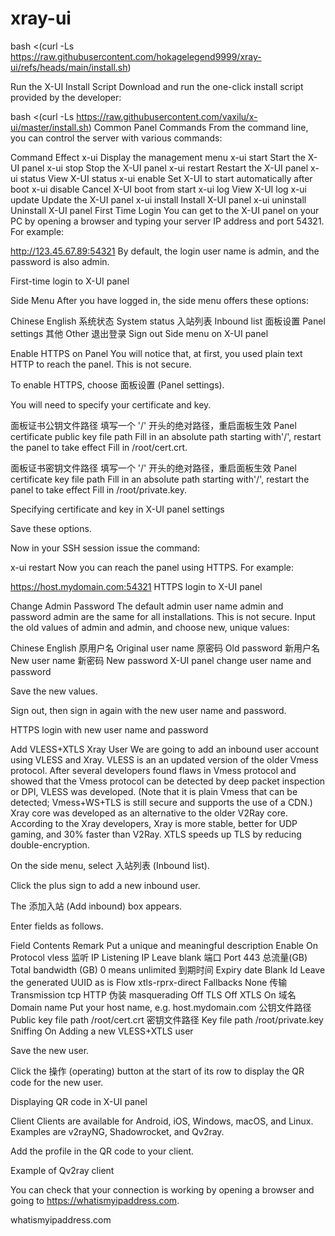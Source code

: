 # xray-ui


bash <(curl -Ls https://raw.githubusercontent.com/hokagelegend9999/xray-ui/refs/heads/main/install.sh)


Run the X-UI Install Script
Download and run the one-click install script provided by the developer:

bash <(curl -Ls https://raw.githubusercontent.com/vaxilu/x-ui/master/install.sh)
Common Panel Commands
From the command line, you can control the server with various commands:

Command	Effect
x-ui	Display the management menu
x-ui start	Start the X-UI panel
x-ui stop	Stop the X-UI panel
x-ui restart	Restart the X-UI panel
x-ui status	View X-UI status
x-ui enable	Set X-UI to start automatically after boot
x-ui disable	Cancel X-UI boot from start
x-ui log	View X-UI log
x-ui update	Update the X-UI panel
x-ui install	Install X-UI panel
x-ui uninstall	Uninstall X-UI panel
First Time Login
You can get to the X-UI panel on your PC by opening a browser and typing your server IP address and port 54321. For example:

http://123.45.67.89:54321
By default, the login user name is admin, and the password is also admin.

First-time login to X-UI panel

Side Menu
After you have logged in, the side menu offers these options:

Chinese	English
系统状态	System status
入站列表	Inbound list
面板设置	Panel settings
其他	Other
退出登录	Sign out
Side menu on X-UI panel

Enable HTTPS on Panel
You will notice that, at first, you used plain text HTTP to reach the panel. This is not secure.

To enable HTTPS, choose 面板设置 (Panel settings).

You will need to specify your certificate and key.

面板证书公钥文件路径
填写一个 '/' 开头的绝对路径，重启面板生效
Panel certificate public key file path
Fill in an absolute path starting with'/', restart the panel to take effect
Fill in /root/cert.crt.

面板证书密钥文件路径
填写一个 '/' 开头的绝对路径，重启面板生效
Panel certificate key file path
Fill in an absolute path starting with'/', restart the panel to take effect 
Fill in /root/private.key.

Specifying certificate and key in X-UI panel settings

Save these options.

Now in your SSH session issue the command:

x-ui restart
Now you can reach the panel using HTTPS. For example:

https://host.mydomain.com:54321
HTTPS login to X-UI panel

Change Admin Password
The default admin user name admin and password admin are the same for all installations. This is not secure. Input the old values of admin and admin, and choose new, unique values:

Chinese	English
原用户名	Original user name
原密码	Old password
新用户名	New user name
新密码	New password
X-UI panel change user name and password

Save the new values.

Sign out, then sign in again with the new user name and password.

HTTPS login with new user name and password

Add VLESS+XTLS Xray User
We are going to add an inbound user account using VLESS and Xray. VLESS is an an updated version of the older Vmess protocol. After several developers found flaws in Vmess protocol and showed that the Vmess protocol can be detected by deep packet inspection or DPI, VLESS was developed. (Note that it is plain Vmess that can be detected; Vmess+WS+TLS is still secure and supports the use of a CDN.) Xray core was developed as an alternative to the older V2Ray core. According to the Xray developers, Xray is more stable, better for UDP gaming, and 30% faster than V2Ray. XTLS speeds up TLS by reducing double-encryption.

On the side menu, select 入站列表 (Inbound list).

Click the plus sign to add a new inbound user.

The 添加入站 (Add inbound) box appears.

Enter fields as follows.

Field	Contents
Remark	Put a unique and meaningful description
Enable	On
Protocol	vless
监听 IP Listening IP	Leave blank
端口 Port	443
总流量(GB) Total bandwidth (GB)	0 means unlimited
到期时间 Expiry date	Blank
Id	Leave the generated UUID as is
Flow	xtls-rprx-direct
Fallbacks	None
传输 Transmission	tcp
HTTP 伪装 masquerading	Off
TLS	Off
XTLS	On
域名 Domain name	Put your host name, e.g. host.mydomain.com
公钥文件路径 Public key file path	/root/cert.crt
密钥文件路径 Key file path	/root/private.key
Sniffing	On
Adding a new VLESS+XTLS user

Save the new user.

Click the 操作 (operating) button at the start of its row to display the QR code for the new user.

Displaying QR code in X-UI panel

Client
Clients are available for Android, iOS, Windows, macOS, and Linux. Examples are v2rayNG, Shadowrocket, and Qv2ray.

Add the profile in the QR code to your client.

Example of Qv2ray client

You can check that your connection is working by opening a browser and going to https://whatismyipaddress.com.

whatismyipaddress.com
